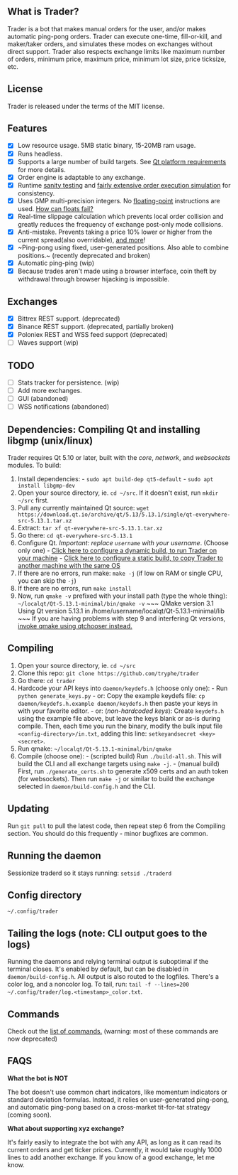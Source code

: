 What is Trader?
---------------
Trader is a bot that makes manual orders for the user, and/or makes automatic ping-pong orders. Trader can execute one-time, fill-or-kill, and maker/taker orders, and simulates these modes on exchanges without direct support. Trader also respects exchange limits like maximum number of orders, minimum price, maximum price, minimum lot size, price ticksize, etc.

License
---------------
Trader is released under the terms of the MIT license.

Features
--------
 - [x] Low resource usage. 5MB static binary, 15-20MB ram usage.
 - [x] Runs headless.
 - [x] Supports a large number of build targets. See [Qt platform requirements](https://doc-snapshots.qt.io/qt5-5.13/gettingstarted.html#platform-requirements) for more details.
 - [x] Order engine is adaptable to any exchange.
 - [x] Runtime [sanity testing](https://github.com/tryphe/trader/blob/master/daemon/coinamount_test.cpp#L12) and [fairly extensive order execution simulation](https://github.com/tryphe/trader/blob/master/daemon/engine_test.cpp#L17) for consistency.
 - [x] Uses GMP multi-precision integers. No [floating-point](https://en.wikipedia.org/wiki/Floating_point) instructions are used. [How can floats fail?](https://github.com/tryphe/trader/blob/master/daemon/coinamount_test.cpp#L12)
 - [x] Real-time slippage calculation which prevents local order collision and greatly reduces the frequency of exchange post-only mode collisions.
 - [x] Anti-mistake. Prevents taking a price 10% lower or higher from the current spread(also overridable), [and more](https://github.com/tryphe/trader/blob/master/daemon/engine.cpp#L87)!
 - [x] ~Ping-pong using fixed, user-generated positions. Also able to combine positions.~ (recently deprecated and broken)
 - [x] Automatic ping-ping (wip)
 - [x] Because trades aren't made using a browser interface, coin theft by withdrawal through browser hijacking is impossible.

Exchanges
---------
 - [x] Bittrex REST support. (deprecated)
 - [x] Binance REST support. (deprecated, partially broken)
 - [x] Poloniex REST and WSS feed support (deprecated)
 - [ ] Waves support (wip)

TODO
 ----
  - [ ] Stats tracker for persistence. (wip)
  - [ ] Add more exchanges.
  - [ ] GUI (abandoned)
  - [ ] WSS notifications (abandoned)

Dependencies: Compiling Qt and installing libgmp (unix/linux)
---------------------------------
Trader requires Qt 5.10 or later, built with the *core*, *network*, and *websockets* modules. To build:
 1. Install dependencies:
        - `sudo apt build-dep qt5-default`
        - `sudo apt install libgmp-dev`
 2. Open your source directory, ie. `cd ~/src`. If it doesn't exist, run `mkdir ~/src` first.
 3. Pull any currently maintained Qt source: `wget https://download.qt.io/archive/qt/5.13/5.13.1/single/qt-everywhere-src-5.13.1.tar.xz`
 4. Extract: `tar xf qt-everywhere-src-5.13.1.tar.xz`
 5. Go there: `cd qt-everywhere-src-5.13.1`
 6. Configure Qt. *Important: replace `username` with your username*. (Choose only one)
        - [Click here to configure a dynamic build, to run Trader on your machine](https://gist.githubusercontent.com/tryphe/acfa2aab0967ee5c99a3d9cee45637cd/raw/28d44f022e2f0236f4776bd40a1acaf0c7500901)
        - [Click here to configure a static build, to copy Trader to another machine with the same OS](https://gist.githubusercontent.com/tryphe/28c3c8407775a5da8936d6afaa97ba7f/raw/f14d7ae9a8abca4c54e689930c4ce2b2fdb43f97)
 7. If there are no errors, run make: `make -j` (if low on RAM or single CPU, you can skip the `-j`)
 8. If there are no errors, run `make install`
 9. Now, run `qmake -v` prefixed with your install path (type the whole thing): `~/localqt/Qt-5.13.1-minimal/bin/qmake -v`
        ~~~
        QMake version 3.1
        Using Qt version 5.13.1 in /home/username/localqt/Qt-5.13.1-minimal/lib
        ~~~
        If you are having problems with step 9 and interfering Qt versions, [invoke qmake using qtchooser instead.](https://gist.github.com/tryphe/5333144b1b9847fe65b8740eceaed14e)

Compiling
---------
 1. Open your source directory, ie. `cd ~/src`
 2. Clone this repo: `git clone https://github.com/tryphe/trader`
 3. Go there: `cd trader`
 4. Hardcode your API keys into `daemon/keydefs.h` (choose only one):
        - Run `python generate_keys.py`
        - or: Copy the example keydefs file: `cp daemon/keydefs.h.example daemon/keydefs.h` then paste your keys in with your favorite editor.
        - or: (*non-hardcoded keys*): Create `keydefs.h` using the example file above, but leave the keys blank or as-is during compile. Then, each time you run the binary, modify the bulk input file `<config-directory>/in.txt`, adding this line: `setkeyandsecret <key> <secret>`.
 5. Run qmake: `~/localqt/Qt-5.13.1-minimal/bin/qmake`
 6. Compile (choose one):
        - (scripted build) Run `./build-all.sh`. This will build the CLI and all exchange targets using `make -j`.
        - (manual build) First, run `./generate_certs.sh` to generate x509 certs and an auth token (for websockets). Then run `make -j` or similar to build the exchange selected in `daemon/build-config.h` and the CLI.

Updating
--------
Run `git pull` to pull the latest code, then repeat step 6 from the Compiling section. You should do this frequently - minor bugfixes are common.

Running the daemon
------------------
Sessionize traderd so it stays running: `setsid ./traderd`

Config directory
----------------
`~/.config/trader`

Tailing the logs (note: CLI output goes to the logs)
----------------------------------------------------
Running the daemons and relying terminal output is suboptimal if the terminal closes. It's enabled by default, but can be disabled in `daemon/build-config.h`. All output is also routed to the logfiles. There's a color log, and a noncolor log. To tail, run:
`tail -f --lines=200 ~/.config/trader/log.<timestamp>_color.txt`.

Commands
--------
Check out the [list of commands.](https://github.com/tryphe/trader/blob/master/doc/commands.md#formatting) (warning: most of these commands are now deprecated)

FAQS
----
**What the bot is NOT**

The bot doesn't use common chart indicators, like momentum indicators or standard deviation formulas. Instead, it relies on user-generated ping-pong, and automatic ping-pong based on a cross-market tit-for-tat strategy (coming soon).

**What about supporting xyz exchange?**

It's fairly easily to integrate the bot with any API, as long as it can read its current orders and get ticker prices. Currently, it would take roughly 1000 lines to add another exchange. If you know of a good exchange, let me know.
